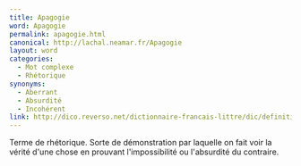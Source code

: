 ```yaml
---
title: Apagogie
word: Apagogie
permalink: apagogie.html
canonical: http://lachal.neamar.fr/Apagogie
layout: word
categories:
  - Mot complexe
  - Rhétorique
synonyms:
  - Aberrant
  - Absurdité
  - Incohérent
link: http://dico.reverso.net/dictionnaire-francais-littre/dic/definition/apagogie/3042
---
```


Terme de rhétorique. Sorte de démonstration par laquelle on fait voir la vérité d'une chose en prouvant l'impossibilité ou l'absurdité du contraire.

